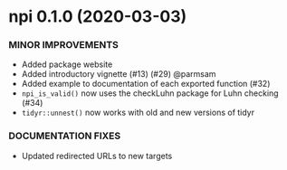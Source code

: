 npi 0.1.0 (2020-03-03)
=========================

### MINOR IMPROVEMENTS

  * Added package website
  * Added introductory vignette (#13) (#29) @parmsam
  * Added example to documentation of each exported function (#32)
  * `npi_is_valid()` now uses the checkLuhn package for Luhn checking (#34)
  * `tidyr::unnest()` now works with old and new versions of tidyr 

### DOCUMENTATION FIXES

  * Updated redirected URLs to new targets
